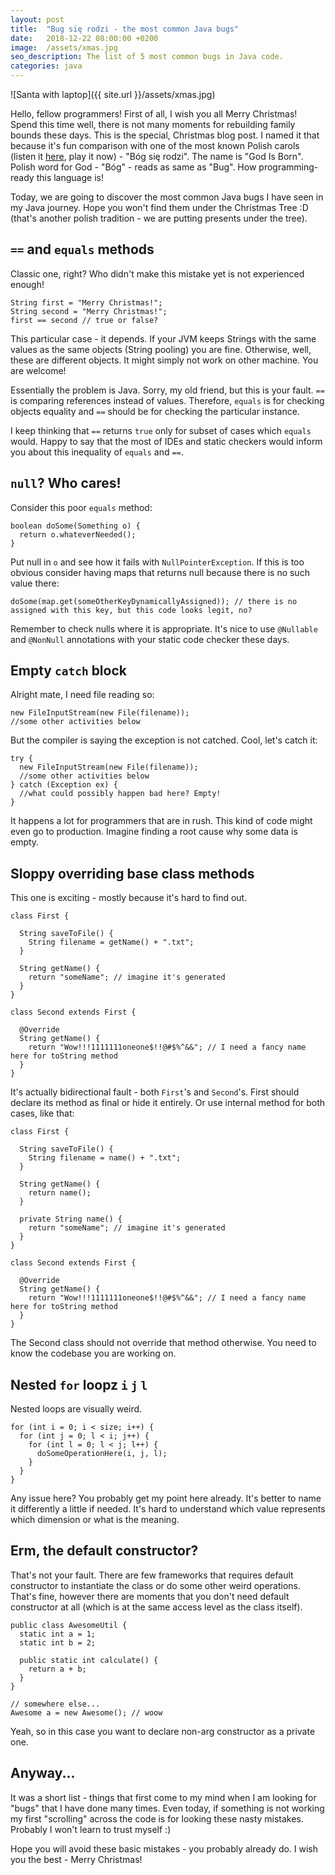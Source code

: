 ```yaml
---
layout: post
title:  "Bug się rodzi - the most common Java bugs"
date:   2018-12-22 08:00:00 +0200
image:  /assets/xmas.jpg
seo_description: The list of 5 most common bugs in Java code.
categories: java
---
```


![Santa with laptop]({{ site.url }}/assets/xmas.jpg)

Hello, fellow programmers! First of all, I wish you all Merry Christmas! Spend this time well, there is not many moments for rebuilding family bounds these days. This is the special, Christmas blog post. I named it that because it's fun comparison with one of the most known Polish carols (listen it [here][1], play it now) - "Bóg się rodzi". The name is "God Is Born". Polish word for God - "Bóg" - reads as same as "Bug". How programming-ready this language is!

Today, we are going to discover the most common Java bugs I have seen in my Java journey. Hope you won't find them under the Christmas Tree :D (that's another polish tradition - we are putting presents under the tree).

<!-- more -->

## `==` and `equals` methods

Classic one, right? Who didn't make this mistake yet is not experienced enough!

```
String first = "Merry Christmas!";
String second = "Merry Christmas!";
first == second // true or false?
```

This particular case - it depends. If your JVM keeps Strings with the same values as the same objects (String pooling) you are fine. Otherwise, well, these are different objects. It might simply not work on other machine. You are welcome!

Essentially the problem is Java. Sorry, my old friend, but this is your fault. `==` is comparing references instead of values. Therefore, `equals` is for checking objects equality and `==` should be for checking the particular instance.

I keep thinking that `==` returns `true` only for subset of cases which `equals` would. Happy to say that the most of IDEs and static checkers would inform you about this inequality of `equals` and `==`.

## `null`? Who cares!

Consider this poor `equals` method:

```
boolean doSome(Something o) {
  return o.whateverNeeded();
}
```

Put null in `o` and see how it fails with `NullPointerException`. If this is too obvious consider having maps that returns null because there is no such value there:

```
doSome(map.get(someOtherKeyDynamicallyAssigned)); // there is no assigned with this key, but this code looks legit, no?
```

Remember to check nulls where it is appropriate. It's nice to use `@Nullable` and `@NonNull` annotations with your static code checker these days.

## Empty `catch` block

Alright mate, I need file reading so:

```
new FileInputStream(new File(filename));
//some other activities below
```

But the compiler is saying the exception is not catched. Cool, let's catch it:


```
try {
  new FileInputStream(new File(filename));
  //some other activities below
} catch (Exception ex) {
  //what could possibly happen bad here? Empty!
}
```

It happens a lot for programmers that are in rush. This kind of code might even go to production. Imagine finding a root cause why some data is empty.

## Sloppy overriding base class methods

This one is exciting - mostly because it's hard to find out.

```
class First {

  String saveToFile() {
    String filename = getName() + ".txt";
  }

  String getName() {
    return "someName"; // imagine it's generated
  }
}

class Second extends First {

  @Override
  String getName() {
    return "Wow!!!1111111oneone$!!@#$%^&&"; // I need a fancy name here for toString method
  }
}
```

It's actually bidirectional fault - both `First`'s and `Second`'s. First should declare its method as final or hide it entirely. Or use internal method for both cases, like that:


```
class First {

  String saveToFile() {
    String filename = name() + ".txt";
  }

  String getName() {
    return name();
  }

  private String name() {
    return "someName"; // imagine it's generated
  }
}

class Second extends First {

  @Override
  String getName() {
    return "Wow!!!1111111oneone$!!@#$%^&&"; // I need a fancy name here for toString method
  }
}
```

The Second class should not override that method otherwise. You need to know the codebase you are working on.

## Nested `for` loopz `i` `j` `l`

Nested loops are visually weird.

```
for (int i = 0; i < size; i++) {
  for (int j = 0; l < i; j++) {
    for (int l = 0; l < j; l++) {
      doSomeOperationHere(i, j, l);
    }
  }
}
```

Any issue here? You probably get my point here already. It's better to name it differently a little if needed. It's hard to understand which value represents which dimension or what is the meaning.

## Erm, the default constructor?

That's not your fault. There are few frameworks that requires default constructor to instantiate the class or do some other weird operations. That's fine, however there are moments that you don't need default constructor at all (which is at the same access level as the class itself).

```
public class AwesomeUtil {
  static int a = 1;
  static int b = 2;

  public static int calculate() {
    return a + b;
  }
}

// somewhere else...
Awesome a = new Awesome(); // woow
```

Yeah, so in this case you want to declare non-arg constructor as a private one.

## Anyway...

It was a short list - things that first come to my mind when I am looking for "bugs" that I have done many times. Even today, if something is not working my first "scrolling" across the code is for looking these nasty mistakes. Probably I won't learn to trust myself :)

Hope you will avoid these basic mistakes - you probably already do. I wish you the best - Merry Christmas!

[1]: https://www.youtube.com/watch?v=SX5xO4BPRIo
